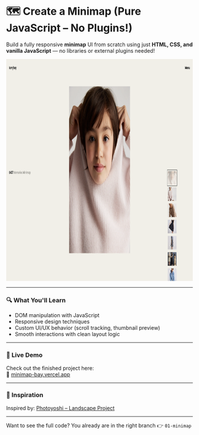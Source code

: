 # 🗺️ Create a Minimap (Pure JavaScript – No Plugins!)

Build a fully responsive **minimap** UI from scratch using just **HTML, CSS, and vanilla JavaScript** — no libraries or external plugins needed!

<p align="center">
  <img src="assets/screenshot.png" height="600" />
</p>

---

### 🔍 What You'll Learn
- DOM manipulation with JavaScript
- Responsive design techniques
- Custom UI/UX behavior (scroll tracking, thumbnail preview)
- Smooth interactions with clean layout logic

---

### 🚀 Live Demo  
Check out the finished project here:  
🔗 [minimap-bay.vercel.app](https://minimap-bay.vercel.app/)

---

### 🎨 Inspiration  
Inspired by: [Photoyoshi – Landscape Project](https://photoyoshi.com/landscape/)

---

Want to see the full code? You already are in the right branch 👉 `01-minimap`
